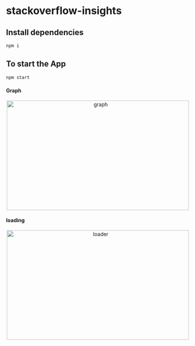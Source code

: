 # stackoverflow-insights

## Install dependencies

```bash
npm i
```

## To start the App

```bash
npm start
```
#### Graph
<div style="text-align: center;">
<img src="https://github.com/anopszetex/stackoverflow-insights/assets/31970167/3a83da05-a5c3-4eff-905f-4e7b4d559fee" alt="graph" width="500" height="300">
</div>

#### loading
<div style="text-align: center;">
<img src="https://github.com/anopszetex/stackoverflow-insights/assets/31970167/5c6d8fa3-9793-41ca-82e7-8c66a47e7d38" alt="loader" width="500" height="300">
</div>
